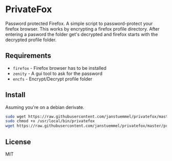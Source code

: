 # PrivateFox

Password protected Firefox. A simple script to password-protect your firefox browser. This works by encrypting a firefox profile directory. After entering a pasword the folder get's decrypted and firefox starts with the decrypted profile folder.

## Requirements

* `firefox` - Firefox browser has to be installed
* `zenity` - A gui tool to ask for the password
* `encfs` - Encrypt/Decrypt profile folder

## Install

Asuming you're on a debian derivate. 

```sh
sudo wget https://raw.githubusercontent.com/janstuemmel/privatefox/master/privatefox.sh -O /usr/local/bin/privatefox
sudo chmod +x /usr/local/bin/privatefox
wget https://raw.githubusercontent.com/janstuemmel/privatefox/master/privatefox.desktop -O ~/.local/share/applications/privatefox.desktop
```

## License 

MIT